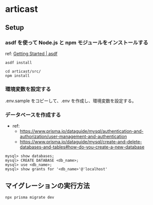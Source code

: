 # articast

## Setup

### asdf を使って Node.js と npm モジュールをインストールする

ref: [Getting Started \| asdf](https://asdf-vm.com/guide/getting-started.html)

```
asdf install

cd articast/src/
npm install
```

### 環境変数を設定する
.env.sample をコピーして、.env を作成し、環境変数を設定する。

### データベースを作成する

- ref:
    - https://www.prisma.io/dataguide/mysql/authentication-and-authorization/user-management-and-authentication
    - https://www.prisma.io/dataguide/mysql/create-and-delete-databases-and-tables#how-do-you-create-a-new-database

```
mysql> show databases;
mysql> CREATE DATABASE <db_name>;
mysql> use <db_name>;
mysql> show grants for '<db_name>'@'localhost'
```

## マイグレーションの実行方法

```
npx prisma migrate dev
```